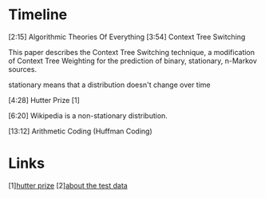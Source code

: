 # Timeline

[2:15] Algorithmic Theories Of Everything
[3:54] Context Tree Switching

This paper describes the Context Tree Switching technique, a modification of Context Tree Weighting for the prediction of binary, stationary, n-Markov sources.

stationary means that a distribution doesn't change over time

[4:28] Hutter Prize [1]

[6:20] Wikipedia is a non-stationary distribution.

[13:12] Arithmetic Coding (Huffman Coding)

# Links

[1][hutter prize](http://prize.hutter1.net/)
[2][about the test data](http://mattmahoney.net/dc/textdata.html)
